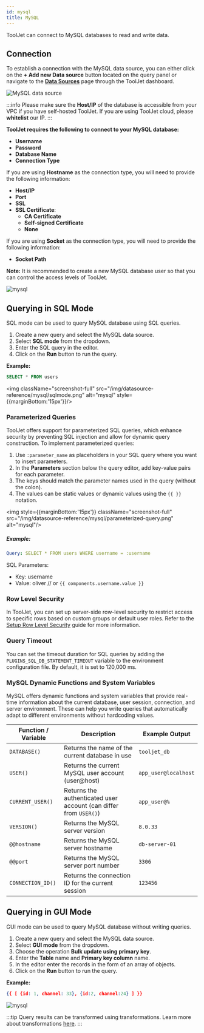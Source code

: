 ```yaml
---
id: mysql
title: MySQL
---
```


ToolJet can connect to MySQL databases to read and write data.

<div style={{paddingTop:'24px'}}>

## Connection

To establish a connection with the MySQL data source, you can either click on the **+ Add new Data source** button located on the query panel or navigate to the **[Data Sources](/docs/data-sources/overview)** page through the ToolJet dashboard.

<img className="screenshot-full" src="/img/datasource-reference/mysql/addmysql.gif" alt="MySQL data source"/>

:::info
Please make sure the **Host/IP** of the database is accessible from your VPC if you have self-hosted ToolJet. If you are using ToolJet cloud, please **whitelist** our IP.
:::

**ToolJet requires the following to connect to your MySQL database:**

- **Username**
- **Password**
- **Database Name**
- **Connection Type**

If you are using **Hostname** as the connection type, you will need to provide the following information:

- **Host/IP**
- **Port**
- **SSL**
- **SSL Certificate**:
  - **CA Certificate**
  - **Self-signed Certificate**
  - **None**

If you are using **Socket** as the connection type, you will need to provide the following information:

- **Socket Path**

**Note:** It is recommended to create a new MySQL database user so that you can control the access levels of ToolJet.

<img className="screenshot-full" src="/img/datasource-reference/mysql/mysqlconnect-v2.png" alt="mysql"/>

</div>

<div style={{paddingTop:'24px'}}>

## Querying in SQL Mode

SQL mode can be used to query MySQL database using SQL queries.

1. Create a new query and select the MySQL data source.
2. Select **SQL mode** from the dropdown.
3. Enter the SQL query in the editor.
4. Click on the **Run** button to run the query.

**Example:**

```sql
SELECT * FROM users
```

<img className="screenshot-full" src="/img/datasource-reference/mysql/sqlmode.png" alt="mysql" style={{marginBottom:'15px'}}/>

### Parameterized Queries

ToolJet offers support for parameterized SQL queries, which enhance security by preventing SQL injection and allow for dynamic query construction. To implement parameterized queries:

1. Use `:parameter_name` as placeholders in your SQL query where you want to insert parameters.
2. In the **Parameters** section below the query editor, add key-value pairs for each parameter.
3. The keys should match the parameter names used in the query (without the colon).
4. The values can be static values or dynamic values using the `{{ }}` notation.

<img style={{marginBottom:'15px'}} className="screenshot-full" src="/img/datasource-reference/mysql/parameterized-query.png" alt="mysql"/>

##### Example:

```yaml
Query: SELECT * FROM users WHERE username = :username
```
SQL Parameters:
- Key: username
- Value: oliver // or `{{ components.username.value }}`

### Row Level Security

In ToolJet, you can set up server-side row-level security to restrict access to specific rows based on custom groups or default user roles. Refer to the [Setup Row Level Security](#) guide for more information.

### Query Timeout

You can set the timeout duration for SQL queries by adding the `PLUGINS_SQL_DB_STATEMENT_TIMEOUT` variable to the environment configuration file. By default, it is set to 120,000 ms.

### MySQL Dynamic Functions and System Variables

MySQL offers dynamic functions and system variables that provide real-time information about the current database, user session, connection, and server environment. These can help you write queries that automatically adapt to different environments without hardcoding values.

| Function / Variable | Description                                                       | Example Output       |
| ------------------- | ----------------------------------------------------------------- | -------------------- |
| `DATABASE()`        | Returns the name of the current database in use                   | `tooljet_db`         |
| `USER()`            | Returns the current MySQL user account (user\@host)               | `app_user@localhost` |
| `CURRENT_USER()`    | Returns the authenticated user account (can differ from `USER()`) | `app_user@%`         |
| `VERSION()`         | Returns the MySQL server version                                  | `8.0.33`             |
| `@@hostname`        | Returns the MySQL server hostname                                 | `db-server-01`       |
| `@@port`            | Returns the MySQL server port number                              | `3306`               |
| `CONNECTION_ID()`   | Returns the connection ID for the current session                 | `123456`             |


## Querying in GUI Mode

GUI mode can be used to query MySQL database without writing queries.

1. Create a new query and select the MySQL data source.
2. Select **GUI mode** from the dropdown.
3. Choose the operation **Bulk update using primary key**.
4. Enter the **Table** name and **Primary key column** name.
5. In the editor enter the records in the form of an array of objects.
6. Click on the **Run** button to run the query.

**Example:**

```json
{{ [ {id: 1, channel: 33}, {id:2, channel:24} ] }}
```

<div style={{textAlign: 'center'}}>

<img className="screenshot-full" src="/img/datasource-reference/mysql/guinew.png" alt="mysql"/>

</div>

:::tip
Query results can be transformed using transformations. Learn more about transformations [here](/docs/beta/app-builder/custom-code/transform-data).
:::

</div>
